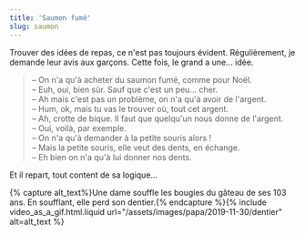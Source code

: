 ```yaml
---
title: 'Saumon fumé'
slug: saumon
---
```


Trouver des idées de repas, ce n'est pas toujours évident. Régulièrement, je demande leur avis aux garçons. Cette fois, le grand a une… idée.

> – On n'a qu'à acheter du saumon fumé, comme pour Noël.  
> – Euh, oui, bien sûr. Sauf que c'est un peu… cher.  
> – Ah mais c'est pas un problème, on n'a qu'à avoir de l'argent.  
> – Hum, ok, mais tu vas le trouver où, tout cet argent.  
> – Ah, crotte de bique. Il faut que quelqu'un nous donne de l'argent.  
> – Oui, voilà, par exemple.  
> – On n'a qu'à demander à la petite souris alors !  
> – Mais la petite souris, elle veut des dents, en échange.  
> – Eh bien on n'a qu'à lui donner nos dents.

Et il repart, tout content de sa logique…

{% capture alt_text%}Une dame souffle les bougies du gâteau de ses 103 ans. En soufflant, elle perd son dentier.{% endcapture %}{% include video_as_a_gif.html.liquid
url="/assets/images/papa/2019-11-30/dentier"
alt=alt_text
%}
